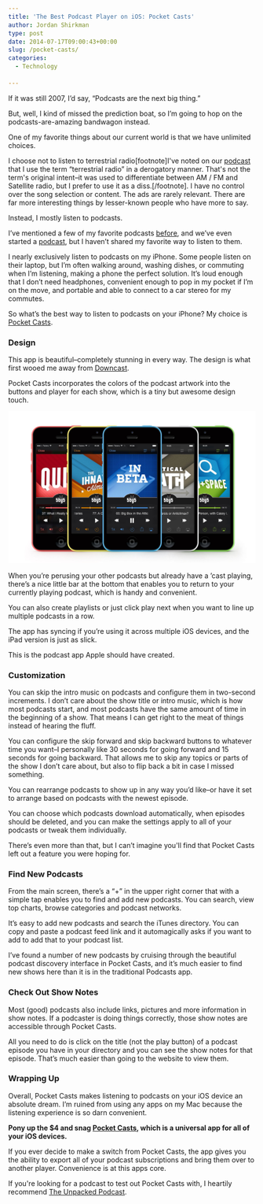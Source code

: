 ```yaml
---
title: 'The Best Podcast Player on iOS: Pocket Casts'
author: Jordan Shirkman
type: post
date: 2014-07-17T09:00:43+00:00
slug: /pocket-casts/
categories:
  - Technology

---
```

If it was still 2007, I’d say, “Podcasts are the next big thing.”

But, well, I kind of missed the prediction boat, so I’m going to hop on the podcasts-are-amazing bandwagon instead.

One of my favorite things about our current world is that we have unlimited choices.

I choose not to listen to terrestrial radio[footnote]I've noted on our [podcast](http://unpacked.co) that I use the term &#8220;terrestrial radio&#8221; in a derogatory manner. That's not the term's original intent–it was used to differentiate between AM / FM and Satellite radio, but I prefer to use it as a diss.[/footnote]. I have no control over the song selection or content. The ads are rarely relevant. There are far more interesting things by lesser-known people who have more to say.

Instead, I mostly listen to podcasts.

I’ve mentioned a few of my favorite podcasts [before](https://jshirk.com/blog/favorite-podcasts/), and we’ve even started a [podcast](http://unpacked.co), but I haven’t shared my favorite way to listen to them.

I nearly exclusively listen to podcasts on my iPhone. Some people listen on their laptop, but I’m often walking around, washing dishes, or commuting when I’m listening, making a phone the perfect solution. It’s loud enough that I don’t need headphones, convenient enough to pop in my pocket if I’m on the move, and portable and able to connect to a car stereo for my commutes.

So what’s the best way to listen to podcasts on your iPhone? My choice is [Pocket Casts](https://itunes.apple.com/us/app/pocket-casts/id414834813?mt=8&at=11l4uN).

### Design

This app is beautiful–completely stunning in every way. The design is what first wooed me away from [Downcast](https://itunes.apple.com/us/app/downcast/id393858566?mt=8&at=11l4uN%20).

Pocket Casts incorporates the colors of the podcast artwork into the buttons and player for each show, which is a tiny but awesome design touch.

![Image](/static/images/5by5@2x.jpeg) 

When you’re perusing your other podcasts but already have a ’cast playing, there’s a nice little bar at the bottom that enables you to return to your currently playing podcast, which is handy and convenient.

You can also create playlists or just click play next when you want to line up multiple podcasts in a row.

The app has syncing if you’re using it across multiple iOS devices, and the iPad version is just as slick.

This is the podcast app Apple should have created.

### Customization

You can skip the intro music on podcasts and configure them in two-second increments. I don’t care about the show title or intro music, which is how most podcasts start, and most podcasts have the same amount of time in the beginning of a show. That means I can get right to the meat of things instead of hearing the fluff.

You can configure the skip forward and skip backward buttons to whatever time you want–I personally like 30 seconds for going forward and 15 seconds for going backward. That allows me to skip any topics or parts of the show I don’t care about, but also to flip back a bit in case I missed something.

You can rearrange podcasts to show up in any way you’d like–or have it set to arrange based on podcasts with the newest episode.

You can choose which podcasts download automatically, when episodes should be deleted, and you can make the settings apply to all of your podcasts or tweak them individually.

There’s even more than that, but I can’t imagine you'll find that Pocket Casts left out a feature you were hoping for.

### Find New Podcasts

From the main screen, there’s a “+” in the upper right corner that with a simple tap enables you to find and add new podcasts. You can search, view top charts, browse categories and podcast networks.

It’s easy to add new podcasts and search the iTunes directory. You can copy and paste a podcast feed link and it automagically asks if you want to add to add that to your podcast list.

I’ve found a number of new podcasts by cruising through the beautiful podcast discovery interface in Pocket Casts, and it’s much easier to find new shows here than it is in the traditional Podcasts app.

### Check Out Show Notes

Most (good) podcasts also include links, pictures and more information in show notes. If a podcaster is doing things correctly, those show notes are accessible through Pocket Casts.

All you need to do is click on the title (not the play button) of a podcast episode you have in your directory and you can see the show notes for that episode. That’s much easier than going to the website to view them.

### Wrapping Up

Overall, Pocket Casts makes listening to podcasts on your iOS device an absolute dream. I’m ruined from using any apps on my Mac because the listening experience is so darn convenient.

**Pony up the $4 and snag [Pocket Casts](https://itunes.apple.com/us/app/pocket-casts/id414834813?mt=8&at=11l4uN), which is a universal app for all of your iOS devices.**

If you ever decide to make a switch from Pocket Casts, the app gives you the ability to export all of your podcast subscriptions and bring them over to another player. Convenience is at this apps core.

If you're looking for a podcast to test out Pocket Casts with, I heartily recommend [The Unpacked Podcast](http://unpacked.co).
